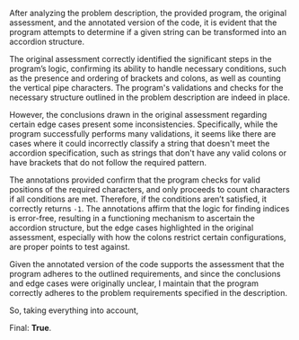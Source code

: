 After analyzing the problem description, the provided program, the original assessment, and the annotated version of the code, it is evident that the program attempts to determine if a given string can be transformed into an accordion structure. 

The original assessment correctly identified the significant steps in the program’s logic, confirming its ability to handle necessary conditions, such as the presence and ordering of brackets and colons, as well as counting the vertical pipe characters. The program's validations and checks for the necessary structure outlined in the problem description are indeed in place.

However, the conclusions drawn in the original assessment regarding certain edge cases present some inconsistencies. Specifically, while the program successfully performs many validations, it seems like there are cases where it could incorrectly classify a string that doesn't meet the accordion specification, such as strings that don't have any valid colons or have brackets that do not follow the required pattern.

The annotations provided confirm that the program checks for valid positions of the required characters, and only proceeds to count characters if all conditions are met. Therefore, if the conditions aren’t satisfied, it correctly returns `-1`. The annotations affirm that the logic for finding indices is error-free, resulting in a functioning mechanism to ascertain the accordion structure, but the edge cases highlighted in the original assessment, especially with how the colons restrict certain configurations, are proper points to test against. 

Given the annotated version of the code supports the assessment that the program adheres to the outlined requirements, and since the conclusions and edge cases were originally unclear, I maintain that the program correctly adheres to the problem requirements specified in the description.

So, taking everything into account, 

Final: **True**.
